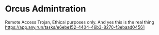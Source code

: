 # Orcus Admintration
Remote Access Trojan, Ethical purposes only.
And yes this is the real thing https://app.any.run/tasks/e6ebe152-4404-46b3-8270-f3ebaad04561
